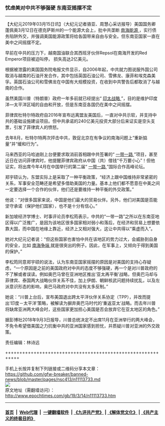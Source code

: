 ### 忧虑美对中共不够强硬 东南亚摇摆不定
------------------------

<p>
 【大纪元2019年03月15日讯】（大纪元记者骆亚、周慧心采访报导）美国国务卿蓬佩奥3月12日在德克萨斯州的一个能源大会上，批中共垄断
 <a href="http://www.epochtimes.com/gb/tag/%E5%8D%97%E6%B5%B7%E8%83%BD%E6%BA%90.html">
  南海能源
 </a>
 ，实行债务陷阱外交，并强调美国能源政策将给各国带来自由与安全。但东南亚国家一直在美中之间摇摆不定。
</p>
<p class="p1">
 早前在中共的压力下，越南国油联合其西班牙伙伴Repsol在南海开发的Red Emperor项目被迫叫停， 损失高达2亿美元。
</p>
<p class="p1">
 <span class="s1">
  根据被泄露的美国国务院电报文件显示，自2006年起，中共就力图说服外国公司取消与越南的石油开发合作，其中包括英国石油公司、雪佛龙、康菲和埃克森美孚。英国石油公司和雪佛龙在中国有大规模投资，在收到中共警告后都取消了与越南的合作。
 </span>
</p>
<p class="p1">
 <span class="s1">
  虽然美国川普（特朗普）政府一年多前就已经提出“
  <a href="http://www.epochtimes.com/gb/tag/%E5%8D%B0%E5%A4%AA%E6%88%98%E7%95%A5.html">
   印太战略
  </a>
  ”，目的是维护印度洋—太平洋区域的自由和开放，但是东南亚各国仍在美中之间摇摆。
 </span>
</p>
<p class="p1">
 <span class="s1">
  菲律宾杜特尔特政府自2016年宣布远离盟友美国后，一直对中共示软，并支持中共的基础设施建设项目。但中共承诺的240亿美元投资大部分后来证实是空头支票，引发了菲律宾人的愤怒。
 </span>
</p>
<p class="p1">
 <span class="s1">
  去年8月，杜特尔特两次抨击中共，敦促北京在有争议的南海问题上“重新掂量”并“缓和行为”。
 </span>
</p>
<p class="p1">
 <span class="s1">
  马来西亚的马哈迪刚上台便要求取消前首相跟中共签署的“
  <a href="http://www.epochtimes.com/gb/tag/%E4%B8%80%E5%B8%A6%E4%B8%80%E8%B7%AF.html">
   一带一路
  </a>
  ”项目，甚至近日在访问菲律宾时，他提醒菲律宾政府从中国（共）借钱“千万要小心”！但他
 </span>
 证实，将出席今年4月在中国举行的第二届“
 <a href="http://www.epochtimes.com/gb/tag/%E4%B8%80%E5%B8%A6%E4%B8%80%E8%B7%AF.html">
  一带一路
 </a>
 ”国际合作高峰论坛。
</p>
<p class="p1">
 <span class="s1">
  郑宇硕认为，东盟实际上是采取了一种平衡政策，“经济上跟中国维持非常紧密的关系，军事安全范畴还是希望多借助美国的力量。基本上他们都不愿意在中美之间一定要选择一个合作的伙伴，他们还是要维持一种平衡的外交政策。”
 </span>
</p>
<p class="p1">
 <span class="s1">
  他说：“对很多国家来说，中国是他们最大的贸易伙伴。另外，他们对美国是否能坚守承诺（保护他们国家），也不是十分有信心。”
 </span>
</p>
<p class="p1">
 <span class="s1">
  新加坡经济学博士、时事评论员李松筠表示，中共的“一带一路”之所以在东南亚地区得以广泛推广，是因为该地区很多国家相对弱小和落后，在经济和贸易上想要依靠大国，而中国在地缘上靠近，经济上又相对强大，这让中共得以“乘虚而入”。
 </span>
</p>
<p class="p1">
 <span class="s1">
  她对大纪元记者说：“但这些国家也害怕中共在该地区的势力过大，会威胁到自身的安全，比如
  <a href="http://www.epochtimes.com/gb/tag/%E5%8D%97%E6%B5%B7%E4%BA%89%E7%AB%AF.html">
   南海争端
  </a>
  就是很突出的例子。因此，在军事上，又倾向于得到美国的保护。”
 </span>
</p>
<p class="p1">
 <span class="s1">
  李松筠同意郑宇硕的说法，认为东南亚国家摇摆的原因是对美国的支持心存疑虑，“一个原因是之前的美国政府对中共的态度不够强硬，再一个是对川普政府的不了解或者误读。例如奥巴马曾在亚洲地区推出‘亚太再平衡’战略，但奥巴马却与菲律宾、泰国两大战略伙伴关系不佳，加上伊朗、朝鲜核武问题持续扰乱，以及左派意识形态的影响，奥巴马政府对中共没有太多反制。”
 </span>
</p>
<p class="p1">
 <span class="s1">
  她说：“川普上台后，宣布美国退出跨太平洋伙伴关系协定（TPP），并改而提出‘印度－太平洋’策略，被解读为摒弃奥巴马时代的‘重返亚太’战略。而去年川普将缺席亚洲两大峰会时，这些国家更加担心美国是否会放弃它在亚太地区的角色。”
 </span>
</p>
<p class="p1">
 <span class="s1">
  据彭博社2018年9月3日报导，川普总统决定不出席11月在亚洲举行的两大峰会，不免令希望借美国之力抗衡中共的亚洲国家感到担忧，并质疑川普对亚洲的外交政策。
 </span>
</p>
<p class="p1">
 责任编辑：林诗远
</p>

+++++++++++++++++++++++++++++++++++++++++++++++++++++++++++<br/><br/>
手机上长按并复制下列链接或二维码分享本文章：<br/>
https://github.com/gfw-breaker/banned-news/blob/master/pages/nsc413/n11113733.md <br/>
<a href='https://github.com/gfw-breaker/banned-news/blob/master/pages/nsc413/n11113733.md'><img src='https://github.com/gfw-breaker/banned-news/blob/master/pages/nsc413/n11113733.md.png'/></a> <br/>
原文地址（需翻墙访问）：http://www.epochtimes.com/gb/19/3/14/n11113733.htm


------------------------
#### [首页](https://github.com/gfw-breaker/banned-news/blob/master/README.md) &nbsp;|&nbsp; [Web代理](https://github.com/labour-camp/helloworld) &nbsp;|&nbsp; [一键翻墙软件](https://github.com/gfw-breaker/nogfw/blob/master/README.md) &nbsp;| [《九评共产党》](https://github.com/gfw-breaker/9ping.md/blob/master/README.md#九评之一评共产党是什么) | [《解体党文化》](https://github.com/gfw-breaker/jtdwh.md/blob/master/README.md) | [《共产主义的终极目的》](https://github.com/gfw-breaker/gczydzjmd.md/blob/master/README.md)

